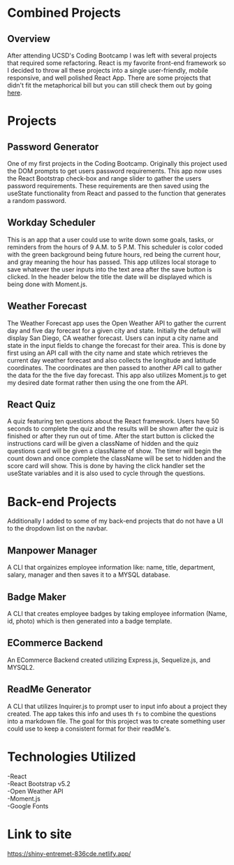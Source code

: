 # Combined Projects

## Overview

After attending UCSD's Coding Bootcamp I was left with several projects that required some refactoring. React is my favorite front-end framework so I decided to throw all these projects into a single user-friendly, mobile responsive, and well polished React App. There are some projects that didn't fit the metaphorical bill but you can still check them out by going [here](https://github.com/justbytes?tab=repositories).

# Projects

## Password Generator

One of my first projects in the Coding Bootcamp. Originally this project used the DOM prompts to get users password requirements. This app now uses the React Bootstrap check-box and range slider to gather the users password requirements. These requirements are then saved using the useState functionality from React and passed to the function that generates a random password.

## Workday Scheduler

This is an app that a user could use to write down some goals, tasks, or reminders from the hours of 9 A.M. to 5 P.M. This scheduler is color coded with the green background being future hours, red being the current hour, and gray meaning the hour has passed.
This app utilizes local storage to save whatever the user inputs into the text area after the save button is clicked. In the header below the title the date will be displayed which is being done with Moment.js.

## Weather Forecast

The Weather Forecast app uses the Open Weather API to gather the current day and five day forecast for a given city and state. Initially the default will display San Diego, CA weather forecast. Users can input a city name and state in the input fields to change the forecast for their area. This is done by first using an API call with the city name and state which retrieves the current day weather forecast and also collects the longitude and latitude coordinates. The coordinates are then passed to another API call to gather the data for the the five day forecast. This app also utilizes Moment.js to get my desired date format rather then using the one from the API.

## React Quiz

A quiz featuring ten questions about the React framework. Users have 50 seconds to complete the quiz and the results will be shown after the quiz is finished or after they run out of time. After the start button is clicked the instructions card will be given a className of hidden and the quiz questions card will be given a className of show. The timer will begin the count down and once complete the className will be set to hidden and the score card will show. This is done by having the click handler set the useState variables and it is also used to cycle through the questions.

# Back-end Projects

Additionally I added to some of my back-end projects that do not have a UI to the dropdown list on the navbar.

## Manpower Manager

A CLI that orgainizes employee information like: name, title, department, salary, manager and then saves it to a MYSQL database.

## Badge Maker

A CLI that creates employee badges by taking employee information (Name, id, photo) which is then generated into a badge template.

## ECommerce Backend

An ECommerce Backend created utilizing Express.js, Sequelize.js, and MYSQL2.

## ReadMe Generator

A CLI that utilizes Inquirer.js to prompt user to input info about a project they created. The app takes this info and uses th `fs` to combine the questions into a markdown file. The goal for this project was to create something user could use to keep a consistent format for their readMe's.

# Technologies Utilized

-React
\
-React Bootstrap v5.2
\
-Open Weather API
\
-Moment.js
\
-Google Fonts

# Link to site

https://shiny-entremet-836cde.netlify.app/
